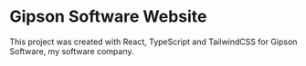 # Gipson Software Website

This project was created with React, TypeScript and TailwindCSS for Gipson Software, my software company.
